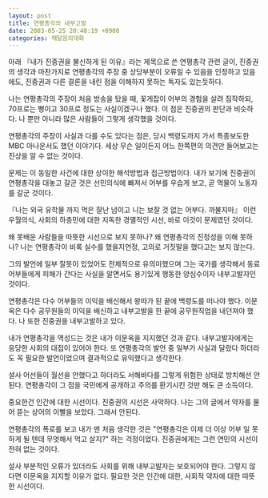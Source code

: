 ```yaml
---
layout: post
title: 연평총각의 내부고발
date: 2003-05-25 20:48:19 +0900
categories: 깨달음의대화
---
```

아래 『내가 진중권을 불신하게 된 이유』라는 제목으로 쓴 연평총각 관련 글이, 진중권의 생각과 마찬가지로 연평총각의 주장 중 상당부분이 오류일 수 있음을 인정하고 있음에도, 진중권과 다른 결론을 내린 점을 이해하지 못하는 독자도 있는듯하다.
  

  
나는 연평총각의 주장이 처음 방송을 탔을 때, 꽃게잡이 어부의 경험을 살려 짐작하되, 70프로는 뻥이고 30프로 정도는 사실이겠구나 했다. 이 점은 진중권의 판단과 비슷하다. 나 뿐만 아니라 많은 사람들이 그렇게 생각했을 것이다.
  

  
연평총각의 주장이 사실과 다를 수도 있다는 점은, 당시 백령도까지 가서 특종보도한 MBC 아나운서도 했던 이야기다. 세상 무슨 일이든지 어느 한쪽편의 의견만 들어보고는 진상을 알 수 없는 것이다.
  

  
문제는 이 동일한 사건에 대한 상이한 해석방법과 접근방법이다. 내가 보기에 진중권이 연평총각을 대놓고 갈군 것은 선민의식에 빠져서 어부를 우습게 보고, 곧 먹물이 노동자를 갈군 것이다.
  

  
『나는 외국 유학물 까지 먹은 잘난 넘이고 니는 보잘 것 없는 어부다. 까불지마』 이런 우월의식, 사회의 하층민에 대한 지독한 경멸적인 시선, 바로 이것이 문제였던 것이다.
  

  
왜 못배운 사람들을 따뜻한 시선으로 보지 못하나? 왜 연평총각의 진정성을 이해 못하나? 나는 연평총각이 비록 실수를 했을지언정, 고의로 거짓말을 했다고는 보지 않는다.
  

  
그의 발언에 일부 잘못이 있었어도 전체적으로 유의미했으며 그는 국가를 생각해서 동료 어부들에게 피해가 간다는 사실을 알면서도 용기있게 행동한 양심수이자 내부고발자인 것이다.
  

  
연평총각은 다수 어부들의 이익을 배신해서 왕따가 된 끝에 백령도를 떠나야 했다. 이문옥은 다수 공무원들의 이익을 배신하고 내부고발을 한 끝에 공무원직업을 내던져야 했다. 나 또한 진중권을 내부고발하고 있다.
  

  
내가 연평총각을 역성드는 것은 내가 이문옥을 지지했던 것과 같다. 내부고발자에게는 응당한 사회의 대접이 있어야 한다. 또 연평총각의 발언 중 일부가 사실과 달랐다 하더라도 꼭 필요한 발언이었으며 결과적으로 유익했다고 생각한다.
  

  
설사 어선들이 월선을 안했다고 하더라도 서해바다를 그렇게 위험한 상태로 방치해선 안된다. 연평총각이 그 점을 국민에게 공개하고 주의를 환기시킨 것만 해도 큰 소득이다.
  

  
중요한건 인간에 대한 시선이다. 진중권의 시선은 사악하다. 나는 그의 글에서 약자를 물어 뜯는 상어의 이빨을 보았다. 그래서 안된다.
  

  
연평총각의 폭로를 보고 내가 맨 처음 생각한 것은 "연평총각은 이제 더 이상 어부 일 못하게 될 텐데 무엇해서 먹고 살지?" 하는 걱정이었다. 진중권에게는 그런 연민의 시선이 전혀 없는 것이다.
  

  
설사 부분적인 오류가 있더라도 사회를 위해 내부고발자는 보호되어야 한다. 그렇지 않다면 이문옥을 지지할 이유가 없다. 필요한 것은 인간에 대한, 사회적 약자에 대한 따뜻한 시선이다.
